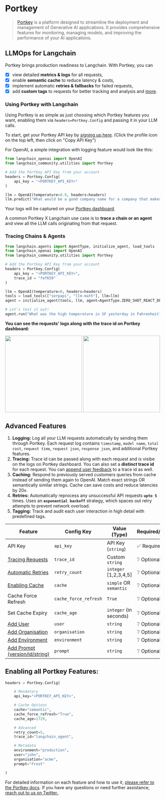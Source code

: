 # Portkey

> [Portkey](https://docs.portkey.ai/overview/introduction) is a platform designed to streamline the deployment
> and management of Generative AI applications.
> It provides comprehensive features for monitoring, managing models,
> and improving the performance of your AI applications.

## LLMOps for Langchain

Portkey brings production readiness to Langchain. With Portkey, you can

- [x] view detailed **metrics & logs** for all requests,
- [x] enable **semantic cache** to reduce latency & costs,
- [x] implement automatic **retries & fallbacks** for failed requests,
- [x] add **custom tags** to requests for better tracking and analysis and [more](https://docs.portkey.ai).

### Using Portkey with Langchain

Using Portkey is as simple as just choosing which Portkey features you want, enabling them via `headers=Portkey.Config` and passing it in your LLM calls.

To start, get your Portkey API key by [signing up here](https://app.portkey.ai/login). (Click the profile icon on the top left, then click on "Copy API Key")

For OpenAI, a simple integration with logging feature would look like this:

```python
from langchain_openai import OpenAI
from langchain_community.utilities import Portkey

# Add the Portkey API Key from your account
headers = Portkey.Config(
    api_key = "<PORTKEY_API_KEY>"
)

llm = OpenAI(temperature=0.9, headers=headers)
llm.predict("What would be a good company name for a company that makes colorful socks?")
```

Your logs will be captured on your [Portkey dashboard](https://app.portkey.ai).

A common Portkey X Langchain use case is to **trace a chain or an agent** and view all the LLM calls originating from that request.

### **Tracing Chains & Agents**

```python
from langchain.agents import AgentType, initialize_agent, load_tools
from langchain_openai import OpenAI
from langchain_community.utilities import Portkey

# Add the Portkey API Key from your account
headers = Portkey.Config(
    api_key = "<PORTKEY_API_KEY>",
    trace_id = "fef659"
)

llm = OpenAI(temperature=0, headers=headers)
tools = load_tools(["serpapi", "llm-math"], llm=llm)
agent = initialize_agent(tools, llm, agent=AgentType.ZERO_SHOT_REACT_DESCRIPTION, verbose=True)

# Let's test it out!
agent.run("What was the high temperature in SF yesterday in Fahrenheit? What is that number raised to the .023 power?")
```

**You can see the requests' logs along with the trace id on Portkey dashboard:**

<img src="/img/portkey-dashboard.gif" height="250"/>
<img src="/img/portkey-tracing.png" height="250"/>

## Advanced Features

1. **Logging:** Log all your LLM requests automatically by sending them through Portkey. Each request log contains `timestamp`, `model name`, `total cost`, `request time`, `request json`, `response json`, and additional Portkey features.
2. **Tracing:** Trace id can be passed along with each request and is visibe on the logs on Portkey dashboard. You can also set a **distinct trace id** for each request. You can [append user feedback](https://docs.portkey.ai/key-features/feedback-api) to a trace id as well.
3. **Caching:** Respond to previously served customers queries from cache instead of sending them again to OpenAI. Match exact strings OR semantically similar strings. Cache can save costs and reduce latencies by 20x.
4. **Retries:** Automatically reprocess any unsuccessful API requests **`upto 5`** times. Uses an **`exponential backoff`** strategy, which spaces out retry attempts to prevent network overload.
5. **Tagging:** Track and audit each user interaction in high detail with predefined tags.

| Feature                                                                                | Config Key            | Value (Type)           | Required/Optional |
| -------------------------------------------------------------------------------------- | --------------------- | ---------------------- | ----------------- |
| API Key                                                                                | `api_key`             | API Key (`string`)     | ✅ Required       |
| [Tracing Requests](https://docs.portkey.ai/key-features/request-tracing)               | `trace_id`            | Custom `string`        | ❔ Optional       |
| [Automatic Retries](https://docs.portkey.ai/key-features/automatic-retries)            | `retry_count`         | `integer` [1,2,3,4,5]  | ❔ Optional       |
| [Enabling Cache](https://docs.portkey.ai/key-features/request-caching)                 | `cache`               | `simple` OR `semantic` | ❔ Optional       |
| Cache Force Refresh                                                                    | `cache_force_refresh` | `True`                 | ❔ Optional       |
| Set Cache Expiry                                                                       | `cache_age`           | `integer` (in seconds) | ❔ Optional       |
| [Add User](https://docs.portkey.ai/key-features/custom-metadata)                       | `user`                | `string`               | ❔ Optional       |
| [Add Organisation](https://docs.portkey.ai/key-features/custom-metadata)               | `organisation`        | `string`               | ❔ Optional       |
| [Add Environment](https://docs.portkey.ai/key-features/custom-metadata)                | `environment`         | `string`               | ❔ Optional       |
| [Add Prompt (version/id/string)](https://docs.portkey.ai/key-features/custom-metadata) | `prompt`              | `string`               | ❔ Optional       |

## **Enabling all Portkey Features:**

```py
headers = Portkey.Config(

    # Mandatory
    api_key="<PORTKEY_API_KEY>",

	# Cache Options
    cache="semantic",
    cache_force_refresh="True",
    cache_age=1729,

    # Advanced
    retry_count=5,
    trace_id="langchain_agent",

    # Metadata
    environment="production",
    user="john",
    organisation="acme",
    prompt="Frost"

)
```

For detailed information on each feature and how to use it, [please refer to the Portkey docs](https://docs.portkey.ai). If you have any questions or need further assistance, [reach out to us on Twitter.](https://twitter.com/portkeyai).
